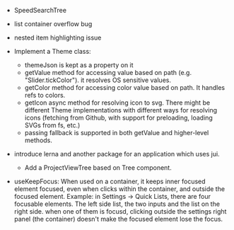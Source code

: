 - SpeedSearchTree
- list container overflow bug
- nested item highlighting issue
- Implement a Theme class:
  - themeJson is kept as a property on it
  - getValue method for accessing value based on path (e.g. "Slider.tickColor"). it resolves OS 
    sensitive values.
  - getColor method for accessing color value based on path. It handles refs to colors.
  - getIcon async method for resolving icon to svg. There might be different Theme implementations
    with different ways for resolving icons (fetching from Github, with support for preloading, 
    loading SVGs from fs, etc.)
  - passing fallback is supported in both getValue and higher-level methods.
- introduce lerna and another package for an application which uses jui.
  - Add a ProjectViewTree based on Tree component.

- useKeepFocus: When used on a container, it keeps inner focused element focused, even when 
  clicks within the container, and outside the focused element.
  Example: in Settings -> Quick Lists, there are four focusable elements. The left side list,
  the two inputs and the list on the right side. when one of them is focusd, clicking outside
  the settings right panel (the container) doesn't make the focused element lose the focus.

